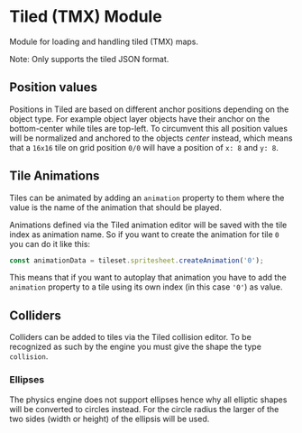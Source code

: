 # Tiled (TMX) Module

Module for loading and handling tiled (TMX) maps. 

Note: Only supports the tiled JSON format.

## Position values

Positions in Tiled are based on different anchor positions depending on
the object type. For example object layer objects have their anchor on 
the bottom-center while tiles are top-left. To circumvent this all position 
values will be normalized and anchored to the objects *center* instead, 
which means that a `16x16` tile on grid position `0/0` will have a position 
of `x: 8` and `y: 8`.

## Tile Animations

Tiles can be animated by adding an `animation` property to them where the 
value is the name of the animation that should be played.

Animations defined via the Tiled animation editor will be saved with the 
tile index as animation name. So if you want to create the animation for 
tile `0` you can do it like this:

```ts
const animationData = tileset.spritesheet.createAnimation('0');
```

This means that if you want to autoplay that animation you have to add 
the `animation` property to a tile using its own index (in this case 
`'0'`) as value.

## Colliders

Colliders can be added to tiles via the Tiled collision editor. To be 
recognized as such by the engine you must give the shape the type `collision`.

### Ellipses

The physics engine does not support ellipses hence why all elliptic shapes
will be converted to circles instead. For the circle radius the larger of 
the two sides (width or height) of the ellipsis will be used. 
